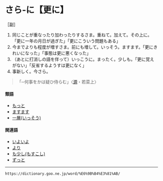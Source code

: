 # さら‐に【更に】
［副］

1.  同じことが重なったり加わったりするさま。重ねて。加えて。その上に。「更に一年の月日が過ぎた」「更にこういう問題もある」
2.  今までよりも程度が増すさま。前にも増して。いっそう。ますます。「更にきれいになった」「事態は更に悪くなった」
3.  （あとに打消しの語を伴って）いっこうに。まったく。少しも。「更に覚えがない」「反省するようすは更になく」
4.   事新しく。今さら。
>「─何事をかは疑ひ侍らむ」〈[源](https://dictionary.goo.ne.jp/word/%E6%BA%90%E6%B0%8F%E7%89%A9%E8%AA%9E/#jn-69890)・若菜上〉
        

#### 類語

-   [もっと](https://dictionary.goo.ne.jp/word/%E3%82%82%E3%81%A3%E3%81%A8/#jn-219468)
-   [ますます](https://dictionary.goo.ne.jp/word/%E7%9B%8A_%28%E3%81%BE%E3%81%99%E3%81%BE%E3%81%99%29/#jn-208177)
-   [一層(いっそう)](https://dictionary.goo.ne.jp/word/%E4%B8%80%E5%B1%A4/#jn-13446)

#### 関連語

-   [いよいよ](https://dictionary.goo.ne.jp/word/%E6%84%88_%28%E3%81%84%E3%82%88%E3%81%84%E3%82%88%29/#jn-15298)
-   [より](/https://dictionary.goo.ne.jpword/%E3%82%88%E3%82%8A/#jn-228483)
-   [も少し(もすこし)](https://dictionary.goo.ne.jp/word/%E3%82%82%E3%81%86%E5%B0%91%E3%81%97/#jn-218574)
-   [ずっと](https://dictionary.goo.ne.jp/word/%E3%81%9A%E3%81%A3%E3%81%A8/#jn-118810)

---
`https://dictionary.goo.ne.jp/word/%E6%9B%B4%E3%81%AB/`